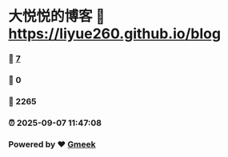 # 大悦悦的博客 :link: https://liyue260.github.io/blog 
### :page_facing_up: [7](https://liyue260.github.io/blog/tag.html) 
### :speech_balloon: 0 
### :hibiscus: 2265 
### :alarm_clock: 2025-09-07 11:47:08 
### Powered by :heart: [Gmeek](https://github.com/Meekdai/Gmeek)
